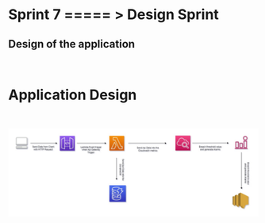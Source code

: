# Sprint 7 ===== > Design Sprint
## Design of the application

<br>

# Application Design

<br>

![screenshots](images/Day_1_Design.jpg)